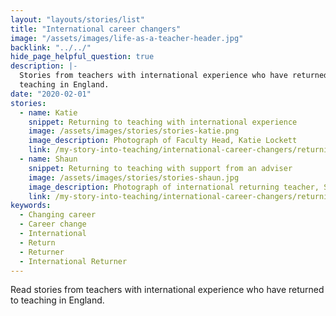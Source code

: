 ```yaml
---
layout: "layouts/stories/list"
title: "International career changers"
image: "/assets/images/life-as-a-teacher-header.jpg"
backlink: "../../"
hide_page_helpful_question: true
description: |-
  Stories from teachers with international experience who have returned to
  teaching in England.
date: "2020-02-01"
stories:
  - name: Katie
    snippet: Returning to teaching with international experience
    image: /assets/images/stories/stories-katie.png
    image_description: Photograph of Faculty Head, Katie Lockett
    link: /my-story-into-teaching/international-career-changers/returning-to-teaching-with-international-experience
  - name: Shaun
    snippet: Returning to teaching with support from an adviser
    image: /assets/images/stories/stories-shaun.jpg
    image_description: Photograph of international returning teacher, Shaun
    link: /my-story-into-teaching/international-career-changers/returning-to-teaching-with-support-from-an-adviser
keywords:
  - Changing career
  - Career change
  - International
  - Return
  - Returner
  - International Returner
---
```


Read stories from teachers with international experience who have returned to teaching in England.
